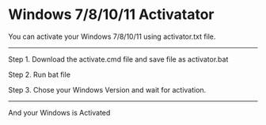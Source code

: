# Windows 7/8/10/11 Activatator
You can activate your Windows 7/8/10/11 using activator.txt file. 

*****************************************************************************************
Step 1. Download the activate.cmd file and save file as activator.bat 

Step 2. Run bat file 

Step 3. Chose your Windows Version and wait for activation.

*****************************************************************************************

And your Windows is Activated
